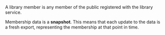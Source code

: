 A library member is any member of the public registered with the library service.

Membership data is a **snapshot**. This means that each update to the data is a fresh export, representing the membership at that point in time.
